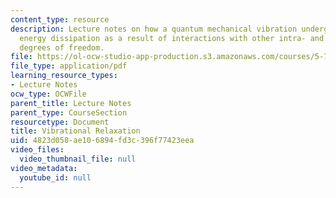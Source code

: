 ```yaml
---
content_type: resource
description: Lecture notes on how a quantum mechanical vibration undergoes irreversible
  energy dissipation as a result of interactions with other intra- and intermolecular
  degrees of freedom.
file: https://ol-ocw-studio-app-production.s3.amazonaws.com/courses/5-74-introductory-quantum-mechanics-ii-spring-2009/4823d058ae106894fd3c396f77423eea_MIT5_74s09_lec11.pdf
file_type: application/pdf
learning_resource_types:
- Lecture Notes
ocw_type: OCWFile
parent_title: Lecture Notes
parent_type: CourseSection
resourcetype: Document
title: Vibrational Relaxation
uid: 4823d058-ae10-6894-fd3c-396f77423eea
video_files:
  video_thumbnail_file: null
video_metadata:
  youtube_id: null
---
```


